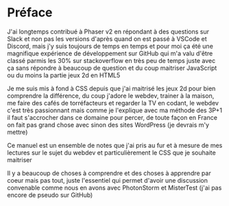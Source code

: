 # Préface

J'ai longtemps contribué à Phaser v2 en répondant à des questions sur Slack et non pas les versions d'après quand on est passé à VSCode et Discord, mais j'y suis toujours de temps en temps et pour moi ça été une magnifique expérience de développement sur GitHub qui m'a valu d'être classé parmis les 30% sur stackoverflow en très peu de temps juste avec ça sans répondre à beaucoup de question et du coup maitriser JavaScript ou du moins la partie jeux 2d en HTML5

Je me suis mis à fond à CSS depuis que j'ai maitrisé les jeux 2d pour bien comprendre la différence, du coup j'adore le webdev, trainer à la maison, me faire des cafés de torréfacteurs et regarder la TV en codant, le webdev c'est très passionnant mais comme je l'explique avec ma méthode des 3P+1 il faut s'accrocher dans ce domaine pour percer, de toute façon en France on fait pas grand chose avec sinon des sites WordPress (je devrais m'y mettre)

Ce manuel est un ensemble de notes que j'ai pris au fur et à mesure de mes lectures sur le sujet du webdev et particulièrement le CSS que je souhaite maitriser

Il y a beaucoup de choses à comprendre et des choses à apprendre par coeur mais pas tout, juste l'essentiel qui permet d'avoir une discussion convenable comme nous en avons avec PhotonStorm et MisterTest (j'ai pas encore de pseudo sur GitHub)
